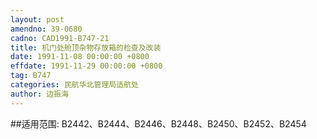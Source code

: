 ```yaml
---
layout: post
amendno: 39-0680
cadno: CAD1991-B747-21
title: 机门处舱顶杂物存放箱的检查及改装
date: 1991-11-08 00:00:00 +0800
effdate: 1991-11-29 00:00:00 +0800
tag: B747
categories: 民航华北管理局适航处
author: 边振海
---
```


##适用范围:
B2442、B2444、B2446、B2448、B2450、B2452、B2454


